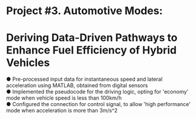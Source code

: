 # Project #3. Automotive Modes:
# Deriving Data-Driven Pathways to Enhance Fuel Efficiency of Hybrid Vehicles

● Pre-processed input data for instantaneous speed and lateral acceleration using MATLAB, obtained from digital sensors                 
● Implemented the pseudocode for the driving logic, opting for 'economy' mode when vehicle speed is less than 100km/h            
● Configured the connection for control signal, to allow 'high performance' mode when acceleration is more than 3m/s^2           
